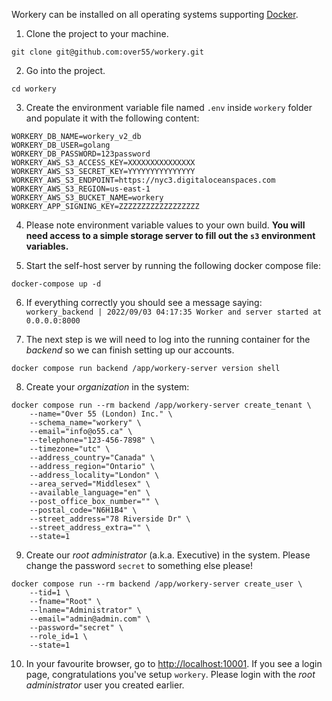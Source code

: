 Workery can be installed on all operating systems supporting [Docker](https://www.docker.com).

1. Clone the project to your machine.

  ```shell
  git clone git@github.com:over55/workery.git
  ```

2. Go into the project.

  ```shell
  cd workery
  ```

3. Create the environment variable file named `.env` inside `workery` folder and populate it with the following content:

  ```text
  WORKERY_DB_NAME=workery_v2_db
  WORKERY_DB_USER=golang
  WORKERY_DB_PASSWORD=123password
  WORKERY_AWS_S3_ACCESS_KEY=XXXXXXXXXXXXXXX
  WORKERY_AWS_S3_SECRET_KEY=YYYYYYYYYYYYYYY
  WORKERY_AWS_S3_ENDPOINT=https://nyc3.digitaloceanspaces.com
  WORKERY_AWS_S3_REGION=us-east-1
  WORKERY_AWS_S3_BUCKET_NAME=workery
  WORKERY_APP_SIGNING_KEY=ZZZZZZZZZZZZZZZZZZ
  ```

4. Please note environment variable values to your own build. **You will need access to a simple storage server to fill out the `s3` environment variables.**

5. Start the self-host server by running the following docker compose file:

  ```shell
  docker-compose up -d
  ```

6. If everything correctly you should see a message saying: `workery_backend | 2022/09/03 04:17:35 Worker and server started at 0.0.0.0:8000
  `

7. The next step is we will need to log into the running container for the *backend* so we can finish setting up our accounts.

  ```shell
  docker compose run backend /app/workery-server version shell
  ```

8. Create your *organization* in the system:

  ```shell
  docker compose run --rm backend /app/workery-server create_tenant \
      --name="Over 55 (London) Inc." \
      --schema_name="workery" \
      --email="info@o55.ca" \
      --telephone="123-456-7898" \
      --timezone="utc" \
      --address_country="Canada" \
      --address_region="Ontario" \
      --address_locality="London" \
      --area_served="Middlesex" \
      --available_language="en" \
      --post_office_box_number="" \
      --postal_code="N6H1B4" \
      --street_address="78 Riverside Dr" \
      --street_address_extra="" \
      --state=1
  ```

9. Create our *root administrator* (a.k.a. Executive) in the system. Please change the password `secret` to something else please!

  ```shell
  docker compose run --rm backend /app/workery-server create_user \
      --tid=1 \
      --fname="Root" \
      --lname="Administrator" \
      --email="admin@admin.com" \
      --password="secret" \
      --role_id=1 \
      --state=1
  ```

10. In your favourite browser, go to [http://localhost:10001](http://localhost:10001). If you see a login page, congratulations you've setup `workery`. Please login with the *root administrator* user you created earlier.
